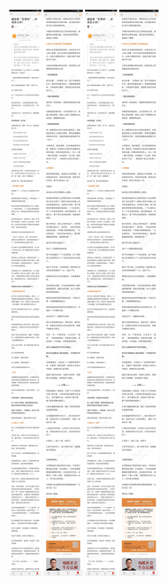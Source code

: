 ![](../../images/2017年04月/GX0406被同事“告黑状”，应该怎么办？.jpg)
![](../../images/2017年04月/GX0406被同事“告黑状”，应该怎么办？2.jpg)
![](../../images/2017年04月/GX0406被同事“告黑状”，应该怎么办？.jpg)
![](../../images/2017年04月/GX0406被同事“告黑状”，应该怎么办？2.jpg)
